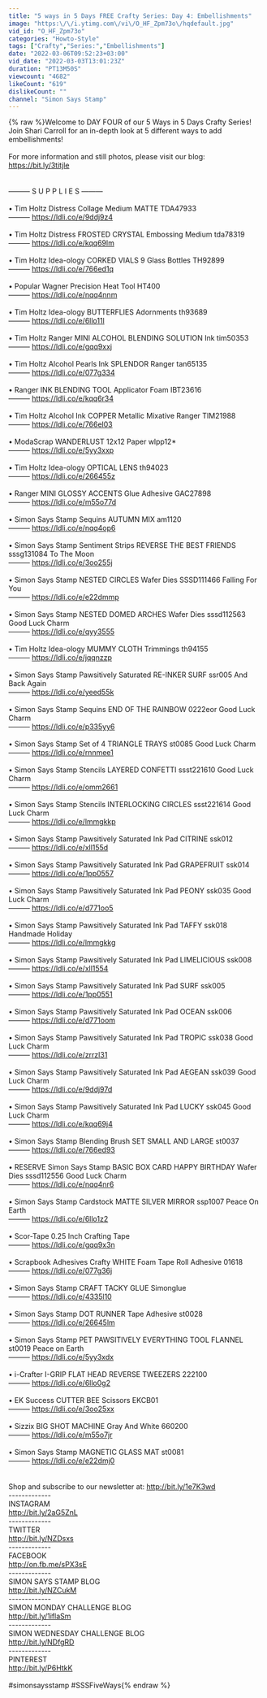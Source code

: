 ```yaml
---
title: "5 ways in 5 Days FREE Crafty Series: Day 4: Embellishments"
image: "https:\/\/i.ytimg.com\/vi\/O_HF_Zpm73o\/hqdefault.jpg"
vid_id: "O_HF_Zpm73o"
categories: "Howto-Style"
tags: ["Crafty","Series:","Embellishments"]
date: "2022-03-06T09:52:23+03:00"
vid_date: "2022-03-03T13:01:23Z"
duration: "PT13M50S"
viewcount: "4682"
likeCount: "619"
dislikeCount: ""
channel: "Simon Says Stamp"
---
```

{% raw %}Welcome to DAY FOUR of our 5 Ways in 5 Days Crafty Series! Join Shari Carroll for an in-depth look at 5 different ways to add embellishments!<br /><br />For more information and still photos, please visit our blog: <a rel="nofollow" target="blank" href="https://bit.ly/3titjle">https://bit.ly/3titjle</a><br /><br /><br />——— S U P P L I E S ———<br /><br />• Tim Holtz Distress Collage Medium MATTE TDA47933<br /> ——— <a rel="nofollow" target="blank" href="https://ldli.co/e/9ddj9z4">https://ldli.co/e/9ddj9z4</a>  <br /><br />• Tim Holtz Distress FROSTED CRYSTAL Embossing Medium tda78319<br /> ——— <a rel="nofollow" target="blank" href="https://ldli.co/e/kqq69lm">https://ldli.co/e/kqq69lm</a>  <br /><br />• Tim Holtz Idea-ology CORKED VIALS 9 Glass Bottles TH92899<br /> ——— <a rel="nofollow" target="blank" href="https://ldli.co/e/766ed1q">https://ldli.co/e/766ed1q</a>  <br /><br />• Popular Wagner Precision Heat Tool HT400<br /> ——— <a rel="nofollow" target="blank" href="https://ldli.co/e/nqq4nnm">https://ldli.co/e/nqq4nnm</a>  <br /><br />• Tim Holtz Idea-ology BUTTERFLIES Adornments th93689<br /> ——— <a rel="nofollow" target="blank" href="https://ldli.co/e/6llo11l">https://ldli.co/e/6llo11l</a>  <br /><br />• Tim Holtz Ranger MINI ALCOHOL BLENDING SOLUTION Ink tim50353<br /> ——— <a rel="nofollow" target="blank" href="https://ldli.co/e/gqq9xxj">https://ldli.co/e/gqq9xxj</a>  <br /><br />• Tim Holtz Alcohol Pearls Ink SPLENDOR Ranger tan65135<br /> ——— <a rel="nofollow" target="blank" href="https://ldli.co/e/077g334">https://ldli.co/e/077g334</a>  <br /><br />• Ranger INK BLENDING TOOL Applicator Foam IBT23616<br /> ——— <a rel="nofollow" target="blank" href="https://ldli.co/e/kqq6r34">https://ldli.co/e/kqq6r34</a>  <br /><br />• Tim Holtz Alcohol Ink COPPER Metallic Mixative Ranger TIM21988<br /> ——— <a rel="nofollow" target="blank" href="https://ldli.co/e/766el03">https://ldli.co/e/766el03</a>  <br /><br />• ModaScrap WANDERLUST 12x12 Paper wlpp12*<br /> ——— <a rel="nofollow" target="blank" href="https://ldli.co/e/5yy3xxp">https://ldli.co/e/5yy3xxp</a>  <br /><br />• Tim Holtz Idea-ology OPTICAL LENS th94023<br /> ——— <a rel="nofollow" target="blank" href="https://ldli.co/e/266455z">https://ldli.co/e/266455z</a>  <br /><br />• Ranger MINI GLOSSY ACCENTS Glue Adhesive GAC27898<br /> ——— <a rel="nofollow" target="blank" href="https://ldli.co/e/m55o77d">https://ldli.co/e/m55o77d</a>  <br /><br />• Simon Says Stamp Sequins AUTUMN MIX am1120<br /> ——— <a rel="nofollow" target="blank" href="https://ldli.co/e/nqq4op6">https://ldli.co/e/nqq4op6</a>  <br /><br />• Simon Says Stamp Sentiment Strips REVERSE THE BEST FRIENDS sssg131084 To The Moon<br /> ——— <a rel="nofollow" target="blank" href="https://ldli.co/e/3oo255j">https://ldli.co/e/3oo255j</a>  <br /><br />• Simon Says Stamp NESTED CIRCLES Wafer Dies SSSD111466 Falling For You<br /> ——— <a rel="nofollow" target="blank" href="https://ldli.co/e/e22dmmp">https://ldli.co/e/e22dmmp</a>  <br /><br />• Simon Says Stamp NESTED DOMED ARCHES Wafer Dies sssd112563 Good Luck Charm<br /> ——— <a rel="nofollow" target="blank" href="https://ldli.co/e/qyy3555">https://ldli.co/e/qyy3555</a>  <br /><br />• Tim Holtz Idea-ology MUMMY CLOTH Trimmings th94155<br /> ——— <a rel="nofollow" target="blank" href="https://ldli.co/e/jqqnzzp">https://ldli.co/e/jqqnzzp</a>  <br /><br />• Simon Says Stamp Pawsitively Saturated RE-INKER SURF ssr005 And Back Again<br /> ——— <a rel="nofollow" target="blank" href="https://ldli.co/e/yeed55k">https://ldli.co/e/yeed55k</a>  <br /><br />• Simon Says Stamp Sequins END OF THE RAINBOW 0222eor Good Luck Charm<br /> ——— <a rel="nofollow" target="blank" href="https://ldli.co/e/p335yy6">https://ldli.co/e/p335yy6</a>  <br /><br />• Simon Says Stamp Set of 4 TRIANGLE TRAYS st0085 Good Luck Charm<br /> ——— <a rel="nofollow" target="blank" href="https://ldli.co/e/rnnmee1">https://ldli.co/e/rnnmee1</a>  <br /><br />• Simon Says Stamp Stencils LAYERED CONFETTI ssst221610 Good Luck Charm<br /> ——— <a rel="nofollow" target="blank" href="https://ldli.co/e/omm2661">https://ldli.co/e/omm2661</a>  <br /><br />• Simon Says Stamp Stencils INTERLOCKING CIRCLES ssst221614 Good Luck Charm<br /> ——— <a rel="nofollow" target="blank" href="https://ldli.co/e/lmmgkkp">https://ldli.co/e/lmmgkkp</a>  <br /><br />• Simon Says Stamp Pawsitively Saturated Ink Pad CITRINE ssk012<br /> ——— <a rel="nofollow" target="blank" href="https://ldli.co/e/xll155d">https://ldli.co/e/xll155d</a>  <br /><br />• Simon Says Stamp Pawsitively Saturated Ink Pad GRAPEFRUIT ssk014<br /> ——— <a rel="nofollow" target="blank" href="https://ldli.co/e/1pp0557">https://ldli.co/e/1pp0557</a>  <br /><br />• Simon Says Stamp Pawsitively Saturated Ink Pad PEONY ssk035 Good Luck Charm<br /> ——— <a rel="nofollow" target="blank" href="https://ldli.co/e/d771oo5">https://ldli.co/e/d771oo5</a>  <br /><br />• Simon Says Stamp Pawsitively Saturated Ink Pad TAFFY ssk018 Handmade Holiday<br /> ——— <a rel="nofollow" target="blank" href="https://ldli.co/e/lmmgkkg">https://ldli.co/e/lmmgkkg</a>  <br /><br />• Simon Says Stamp Pawsitively Saturated Ink Pad LIMELICIOUS ssk008<br /> ——— <a rel="nofollow" target="blank" href="https://ldli.co/e/xll1554">https://ldli.co/e/xll1554</a>  <br /><br />• Simon Says Stamp Pawsitively Saturated Ink Pad SURF ssk005<br /> ——— <a rel="nofollow" target="blank" href="https://ldli.co/e/1pp0551">https://ldli.co/e/1pp0551</a>  <br /><br />• Simon Says Stamp Pawsitively Saturated Ink Pad OCEAN ssk006<br /> ——— <a rel="nofollow" target="blank" href="https://ldli.co/e/d771oom">https://ldli.co/e/d771oom</a>  <br /><br />• Simon Says Stamp Pawsitively Saturated Ink Pad TROPIC ssk038 Good Luck Charm<br /> ——— <a rel="nofollow" target="blank" href="https://ldli.co/e/zrrzl31">https://ldli.co/e/zrrzl31</a>  <br /><br />• Simon Says Stamp Pawsitively Saturated Ink Pad AEGEAN ssk039 Good Luck Charm<br /> ——— <a rel="nofollow" target="blank" href="https://ldli.co/e/9ddj97d">https://ldli.co/e/9ddj97d</a>  <br /><br />• Simon Says Stamp Pawsitively Saturated Ink Pad LUCKY ssk045 Good Luck Charm<br /> ——— <a rel="nofollow" target="blank" href="https://ldli.co/e/kqq69j4">https://ldli.co/e/kqq69j4</a>  <br /><br />• Simon Says Stamp Blending Brush SET SMALL AND LARGE st0037<br /> ——— <a rel="nofollow" target="blank" href="https://ldli.co/e/766ed93">https://ldli.co/e/766ed93</a>  <br /><br />• RESERVE Simon Says Stamp BASIC BOX CARD HAPPY BIRTHDAY Wafer Dies sssd112556 Good Luck Charm<br /> ——— <a rel="nofollow" target="blank" href="https://ldli.co/e/nqq4nr6">https://ldli.co/e/nqq4nr6</a>  <br /><br />• Simon Says Stamp Cardstock MATTE SILVER MIRROR ssp1007 Peace On Earth<br /> ——— <a rel="nofollow" target="blank" href="https://ldli.co/e/6llo1z2">https://ldli.co/e/6llo1z2</a>  <br /><br />• Scor-Tape 0.25 Inch Crafting Tape<br /> ——— <a rel="nofollow" target="blank" href="https://ldli.co/e/gqq9x3n">https://ldli.co/e/gqq9x3n</a>  <br /><br />• Scrapbook Adhesives Crafty WHITE Foam Tape Roll Adhesive 01618<br /> ——— <a rel="nofollow" target="blank" href="https://ldli.co/e/077g36j">https://ldli.co/e/077g36j</a>  <br /><br />• Simon Says Stamp CRAFT TACKY GLUE Simonglue<br /> ——— <a rel="nofollow" target="blank" href="https://ldli.co/e/4335l10">https://ldli.co/e/4335l10</a>  <br /><br />• Simon Says Stamp DOT RUNNER Tape Adhesive st0028<br /> ——— <a rel="nofollow" target="blank" href="https://ldli.co/e/26645lm">https://ldli.co/e/26645lm</a>  <br /><br />• Simon Says Stamp PET PAWSITIVELY EVERYTHING TOOL FLANNEL st0019 Peace on Earth<br /> ——— <a rel="nofollow" target="blank" href="https://ldli.co/e/5yy3xdx">https://ldli.co/e/5yy3xdx</a>  <br /><br />• i-Crafter I-GRIP FLAT HEAD REVERSE TWEEZERS 222100<br /> ——— <a rel="nofollow" target="blank" href="https://ldli.co/e/6llo0g2">https://ldli.co/e/6llo0g2</a>  <br /><br />• EK Success CUTTER BEE Scissors EKCB01<br /> ——— <a rel="nofollow" target="blank" href="https://ldli.co/e/3oo25xx">https://ldli.co/e/3oo25xx</a>  <br /><br />• Sizzix BIG SHOT MACHINE Gray And White 660200<br /> ——— <a rel="nofollow" target="blank" href="https://ldli.co/e/m55o7jr">https://ldli.co/e/m55o7jr</a>  <br /><br />• Simon Says Stamp MAGNETIC GLASS MAT st0081<br /> ——— <a rel="nofollow" target="blank" href="https://ldli.co/e/e22dmj0">https://ldli.co/e/e22dmj0</a>  <br /><br /><br />Shop and subscribe to our newsletter at: <a rel="nofollow" target="blank" href="http://bit.ly/1e7K3wd">http://bit.ly/1e7K3wd</a><br />-------------<br />INSTAGRAM<br /><a rel="nofollow" target="blank" href="http://bit.ly/2aG5ZnL">http://bit.ly/2aG5ZnL</a><br />-------------<br />TWITTER<br /><a rel="nofollow" target="blank" href="http://bit.ly/NZDsxs">http://bit.ly/NZDsxs</a><br />-------------<br />FACEBOOK<br /><a rel="nofollow" target="blank" href="http://on.fb.me/sPX3sE">http://on.fb.me/sPX3sE</a><br />-------------<br />SIMON SAYS STAMP BLOG<br /><a rel="nofollow" target="blank" href="http://bit.ly/NZCukM">http://bit.ly/NZCukM</a><br />-------------<br />SIMON MONDAY CHALLENGE BLOG<br /><a rel="nofollow" target="blank" href="http://bit.ly/1iflaSm">http://bit.ly/1iflaSm</a><br />-------------<br />SIMON WEDNESDAY CHALLENGE BLOG<br /><a rel="nofollow" target="blank" href="http://bit.ly/NDfgRD">http://bit.ly/NDfgRD</a><br />-------------<br />PINTEREST<br /><a rel="nofollow" target="blank" href="http://bit.ly/P6HtkK">http://bit.ly/P6HtkK</a><br /><br />#simonsaysstamp #SSSFiveWays{% endraw %}
